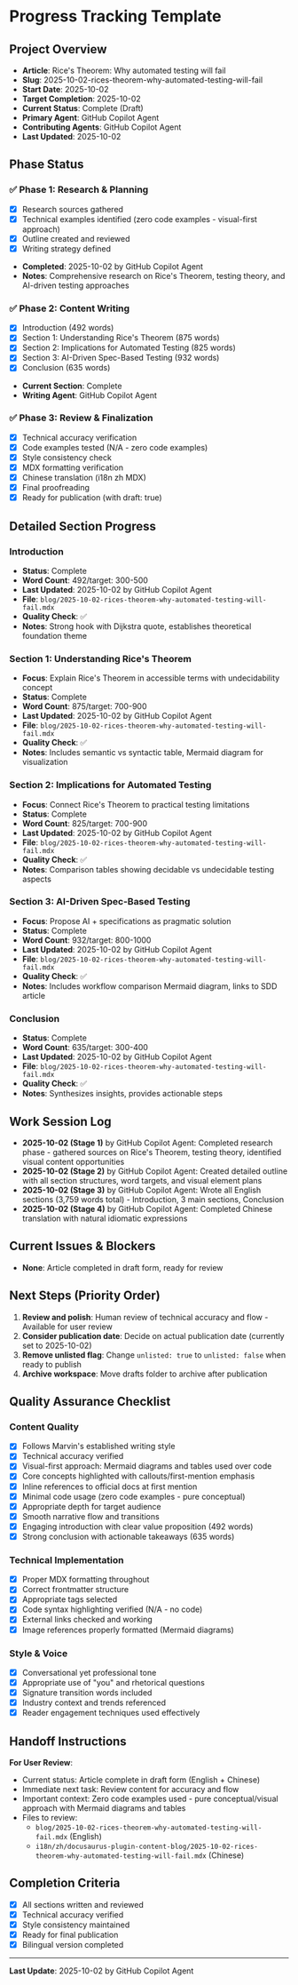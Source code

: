 # Progress Tracking Template

## Project Overview
- **Article**: Rice's Theorem: Why automated testing will fail
- **Slug**: 2025-10-02-rices-theorem-why-automated-testing-will-fail
- **Start Date**: 2025-10-02
- **Target Completion**: 2025-10-02
- **Current Status**: Complete (Draft)
- **Primary Agent**: GitHub Copilot Agent
- **Contributing Agents**: GitHub Copilot Agent
- **Last Updated**: 2025-10-02

## Phase Status

### ✅ Phase 1: Research & Planning
- [x] Research sources gathered
- [x] Technical examples identified (zero code examples - visual-first approach)
- [x] Outline created and reviewed
- [x] Writing strategy defined
- **Completed**: 2025-10-02 by GitHub Copilot Agent
- **Notes**: Comprehensive research on Rice's Theorem, testing theory, and AI-driven testing approaches

### ✅ Phase 2: Content Writing
- [x] Introduction (492 words)
- [x] Section 1: Understanding Rice's Theorem (875 words)
- [x] Section 2: Implications for Automated Testing (825 words)
- [x] Section 3: AI-Driven Spec-Based Testing (932 words)
- [x] Conclusion (635 words)
- **Current Section**: Complete
- **Writing Agent**: GitHub Copilot Agent

### ✅ Phase 3: Review & Finalization
- [x] Technical accuracy verification
- [x] Code examples tested (N/A - zero code examples)
- [x] Style consistency check
- [x] MDX formatting verification
- [x] Chinese translation (i18n zh MDX)
- [x] Final proofreading
- [x] Ready for publication (with draft: true)

## Detailed Section Progress

### Introduction
- **Status**: Complete
- **Word Count**: 492/target: 300-500
- **Last Updated**: 2025-10-02 by GitHub Copilot Agent
- **File**: `blog/2025-10-02-rices-theorem-why-automated-testing-will-fail.mdx`
- **Quality Check**: ✅
- **Notes**: Strong hook with Dijkstra quote, establishes theoretical foundation theme

### Section 1: Understanding Rice's Theorem
- **Focus**: Explain Rice's Theorem in accessible terms with undecidability concept
- **Status**: Complete
- **Word Count**: 875/target: 700-900
- **Last Updated**: 2025-10-02 by GitHub Copilot Agent
- **File**: `blog/2025-10-02-rices-theorem-why-automated-testing-will-fail.mdx`
- **Quality Check**: ✅
- **Notes**: Includes semantic vs syntactic table, Mermaid diagram for visualization

### Section 2: Implications for Automated Testing
- **Focus**: Connect Rice's Theorem to practical testing limitations
- **Status**: Complete
- **Word Count**: 825/target: 700-900
- **Last Updated**: 2025-10-02 by GitHub Copilot Agent
- **File**: `blog/2025-10-02-rices-theorem-why-automated-testing-will-fail.mdx`
- **Quality Check**: ✅
- **Notes**: Comparison tables showing decidable vs undecidable testing aspects

### Section 3: AI-Driven Spec-Based Testing
- **Focus**: Propose AI + specifications as pragmatic solution
- **Status**: Complete
- **Word Count**: 932/target: 800-1000
- **Last Updated**: 2025-10-02 by GitHub Copilot Agent
- **File**: `blog/2025-10-02-rices-theorem-why-automated-testing-will-fail.mdx`
- **Quality Check**: ✅
- **Notes**: Includes workflow comparison Mermaid diagram, links to SDD article

### Conclusion
- **Status**: Complete
- **Word Count**: 635/target: 300-400
- **Last Updated**: 2025-10-02 by GitHub Copilot Agent
- **File**: `blog/2025-10-02-rices-theorem-why-automated-testing-will-fail.mdx`
- **Quality Check**: ✅
- **Notes**: Synthesizes insights, provides actionable steps

## Work Session Log
- **2025-10-02 (Stage 1)** by GitHub Copilot Agent: Completed research phase - gathered sources on Rice's Theorem, testing theory, identified visual content opportunities
- **2025-10-02 (Stage 2)** by GitHub Copilot Agent: Created detailed outline with all section structures, word targets, and visual element plans
- **2025-10-02 (Stage 3)** by GitHub Copilot Agent: Wrote all English sections (3,759 words total) - Introduction, 3 main sections, Conclusion
- **2025-10-02 (Stage 4)** by GitHub Copilot Agent: Completed Chinese translation with natural idiomatic expressions

## Current Issues & Blockers
- **None**: Article completed in draft form, ready for review

## Next Steps (Priority Order)
1. **Review and polish**: Human review of technical accuracy and flow - Available for user review
2. **Consider publication date**: Decide on actual publication date (currently set to 2025-10-02)
3. **Remove unlisted flag**: Change `unlisted: true` to `unlisted: false` when ready to publish
4. **Archive workspace**: Move drafts folder to archive after publication

## Quality Assurance Checklist

### Content Quality
- [x] Follows Marvin's established writing style
- [x] Technical accuracy verified
- [x] Visual-first approach: Mermaid diagrams and tables used over code
- [x] Core concepts highlighted with callouts/first-mention emphasis
- [x] Inline references to official docs at first mention
- [x] Minimal code usage (zero code examples - pure conceptual)
- [x] Appropriate depth for target audience
- [x] Smooth narrative flow and transitions
- [x] Engaging introduction with clear value proposition (492 words)
- [x] Strong conclusion with actionable takeaways (635 words)

### Technical Implementation
- [x] Proper MDX formatting throughout
- [x] Correct frontmatter structure
- [x] Appropriate tags selected
- [x] Code syntax highlighting verified (N/A - no code)
- [x] External links checked and working
- [x] Image references properly formatted (Mermaid diagrams)

### Style & Voice
- [x] Conversational yet professional tone
- [x] Appropriate use of "you" and rhetorical questions
- [x] Signature transition words included
- [x] Industry context and trends referenced
- [x] Reader engagement techniques used effectively

## Handoff Instructions
**For User Review**:
- Current status: Article complete in draft form (English + Chinese)
- Immediate next task: Review content for accuracy and flow
- Important context: Zero code examples used - pure conceptual/visual approach with Mermaid diagrams and tables
- Files to review: 
  - `blog/2025-10-02-rices-theorem-why-automated-testing-will-fail.mdx` (English)
  - `i18n/zh/docusaurus-plugin-content-blog/2025-10-02-rices-theorem-why-automated-testing-will-fail.mdx` (Chinese)

## Completion Criteria
- [x] All sections written and reviewed
- [x] Technical accuracy verified
- [x] Style consistency maintained
- [x] Ready for final publication
- [x] Bilingual version completed

---
**Last Update**: 2025-10-02 by GitHub Copilot Agent
